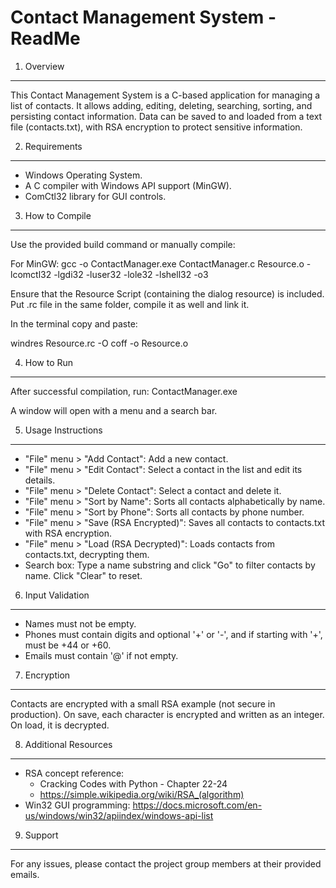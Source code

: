 Contact Management System - ReadMe
==================================

1. Overview
-----------
This Contact Management System is a C-based application for managing a list of contacts. It allows adding, editing, deleting, searching, sorting, and persisting contact information. Data can be saved to and loaded from a text file (contacts.txt), with RSA encryption to protect sensitive information.

2. Requirements
---------------
- Windows Operating System.
- A C compiler with Windows API support (MinGW).
- ComCtl32 library for GUI controls.

3. How to Compile
-----------------
Use the provided build command or manually compile:



For MinGW: 
gcc -o ContactManager.exe ContactManager.c Resource.o -lcomctl32 -lgdi32 -luser32 -lole32 -lshell32 -o3

Ensure that the Resource Script (containing the dialog resource) is included. Put  .rc file in the same folder, compile it as well and link it.

In the terminal copy and paste:

windres Resource.rc -O coff -o Resource.o


4. How to Run
-------------
After successful compilation, run:
    ContactManager.exe

A window will open with a menu and a search bar. 

5. Usage Instructions
---------------------
- "File" menu > "Add Contact": Add a new contact.  
- "File" menu > "Edit Contact": Select a contact in the list and edit its details.  
- "File" menu > "Delete Contact": Select a contact and delete it.  
- "File" menu > "Sort by Name": Sorts all contacts alphabetically by name.  
- "File" menu > "Sort by Phone": Sorts all contacts by phone number.  
- "File" menu > "Save (RSA Encrypted)": Saves all contacts to contacts.txt with RSA encryption.  
- "File" menu > "Load (RSA Decrypted)": Loads contacts from contacts.txt, decrypting them.  
- Search box: Type a name substring and click "Go" to filter contacts by name. Click "Clear" to reset.

6. Input Validation
-------------------
- Names must not be empty.
- Phones must contain digits and optional '+' or '-', and if starting with '+', must be +44 or +60.
- Emails must contain '@' if not empty.

7. Encryption
-------------
Contacts are encrypted with a small RSA example (not secure in production). On save, each character is encrypted and written as an integer. On load, it is decrypted.

8. Additional Resources
-----------------------
- RSA concept reference:
    - Cracking Codes with Python - Chapter 22-24
    -  https://simple.wikipedia.org/wiki/RSA_(algorithm)
- Win32 GUI programming: https://docs.microsoft.com/en-us/windows/win32/apiindex/windows-api-list

9. Support
----------
For any issues, please contact the project group members at their provided emails.




